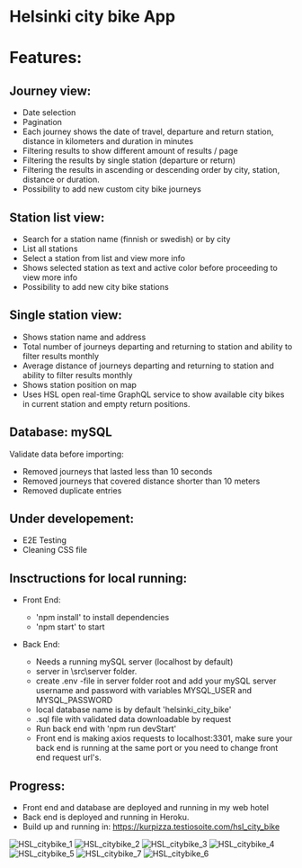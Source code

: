 # Helsinki city bike App

# Features: 

## Journey view:
  
  * Date selection
   * Pagination
   * Each journey shows the date of travel, departure and return station, distance in kilometers and duration in minutes
  * Filtering results to show different amount of results / page
* Filtering the results by single station (departure or return)
* Filtering the results in ascending or descending order by city, station, distance or duration.
* Possibility to add new custom city bike journeys


## Station list view:
* Search for a station name (finnish or swedish) or by city
* List all stations
* Select a station from list and view more info
* Shows selected station as text and active color before proceeding to view more info
* Possibility to add new city bike stations

## Single station view: 
* Shows station name and address
* Total number of journeys departing and returning to station and ability to filter results monthly
* Average distance of journeys departing and returning to station and ability to filter results monthly
* Shows station position on map
* Uses HSL open real-time GraphQL service to show available city bikes in current station and empty return positions.

## Database: mySQL
Validate data before importing:
* Removed journeys that lasted less than 10 seconds
* Removed journeys that covered distance shorter than 10 meters
* Removed duplicate entries

## Under developement: 
* E2E Testing
* Cleaning CSS file

 ## Insctructions for local running:
 * Front End:
   * 'npm install' to install dependencies
   * 'npm start' to start 
   
* Back End:
  * Needs a running mySQL server (localhost by default) 
  * server in \src\server folder. 
  * create .env -file in server folder root and add your mySQL server username and password with variables MYSQL_USER and MYSQL_PASSWORD
  * local database name is by default 'helsinki_city_bike'
  * .sql file with validated data downloadable by request
  * Run back end with 'npm run devStart'
  * Front end is making axios requests to localhost:3301, make sure your back end is running at the same port or you need to change front end request url's. 
  

## Progress: 
* Front end and database are deployed and running in my web hotel
* Back end is deployed and running in Heroku.
* Build up and running in: https://kurpizza.testiosoite.com/hsl_city_bike


![HSL_citybike_1](https://user-images.githubusercontent.com/109145769/184131606-50b503f2-79fc-4f04-b240-deefa5f24341.jpg)
![HSL_citybike_2](https://user-images.githubusercontent.com/109145769/184131634-6052cf67-e0c1-486a-97b2-b63d3f23d593.jpg)
![HSL_citybike_3](https://user-images.githubusercontent.com/109145769/184131647-aac2e882-b830-4702-bc54-f6e171072443.jpg)
![HSL_citybike_4](https://user-images.githubusercontent.com/109145769/184131678-e5564f41-cbe4-48ba-a727-f7569483b2a8.jpg)
![HSL_citybike_5](https://user-images.githubusercontent.com/109145769/184131703-d15f006c-ddf3-459e-9258-b82caedae0fd.jpg)
![HSL_citybike_7](https://user-images.githubusercontent.com/109145769/184131773-82bec413-2446-4e68-b378-25a7e21ee52a.jpg)
![HSL_citybike_6](https://user-images.githubusercontent.com/109145769/184131782-115deff2-a5bc-458e-be3e-fe92e9f1fc7a.jpg)


